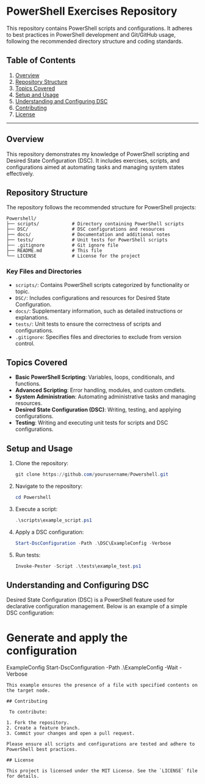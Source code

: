 # PowerShell Exercises Repository

This repository contains PowerShell scripts and configurations. It adheres to best practices in PowerShell development and Git/GitHub usage, following the recommended directory structure and coding standards.

## Table of Contents

1. [Overview](#overview)
2. [Repository Structure](#repository-structure)
3. [Topics Covered](#topics-covered)
4. [Setup and Usage](#setup-and-usage)
5. [Understanding and Configuring DSC](#understanding-and-configuring-dsc)
6. [Contributing](#contributing)
7. [License](#license)

---

## Overview

This repository demonstrates my knowledge of PowerShell scripting and Desired State Configuration (DSC). It includes exercises, scripts, and configurations aimed at automating tasks and managing system states effectively.

## Repository Structure

The repository follows the recommended structure for PowerShell projects:

```
Powershell/
├── scripts/            # Directory containing PowerShell scripts
├── DSC/                # DSC configurations and resources
├── docs/               # Documentation and additional notes
├── tests/              # Unit tests for PowerShell scripts
├── .gitignore          # Git ignore file
├── README.md           # This file
└── LICENSE             # License for the project
```

### Key Files and Directories

- `scripts/`: Contains PowerShell scripts categorized by functionality or topic.
- `DSC/`: Includes configurations and resources for Desired State Configuration.
- `docs/`: Supplementary information, such as detailed instructions or explanations.
- `tests/`: Unit tests to ensure the correctness of scripts and configurations.
- `.gitignore`: Specifies files and directories to exclude from version control.

## Topics Covered

- **Basic PowerShell Scripting**: Variables, loops, conditionals, and functions.
- **Advanced Scripting**: Error handling, modules, and custom cmdlets.
- **System Administration**: Automating administrative tasks and managing resources.
- **Desired State Configuration (DSC)**: Writing, testing, and applying configurations.
- **Testing**: Writing and executing unit tests for scripts and DSC configurations.

## Setup and Usage

1. Clone the repository:
   ```powershell
   git clone https://github.com/yourusername/Powershell.git
   ```
2. Navigate to the repository:
   ```powershell
   cd Powershell
   ```
3. Execute a script:
   ```powershell
   .\scripts\example_script.ps1
   ```
4. Apply a DSC configuration:
   ```powershell
   Start-DscConfiguration -Path .\DSC\ExampleConfig -Verbose
   ```
5. Run tests:
   ```powershell
   Invoke-Pester -Script .\tests\example_test.ps1
   ```

## Understanding and Configuring DSC

Desired State Configuration (DSC) is a PowerShell feature used for declarative configuration management. Below is an example of a simple DSC configuration:

# Generate and apply the configuration
ExampleConfig
Start-DscConfiguration -Path .\ExampleConfig -Wait -Verbose
```
This example ensures the presence of a file with specified contents on the target node.

## Contributing

 To contribute:

1. Fork the repository.
2. Create a feature branch.
3. Commit your changes and open a pull request.

Please ensure all scripts and configurations are tested and adhere to PowerShell best practices.

## License

This project is licensed under the MIT License. See the `LICENSE` file for details.

